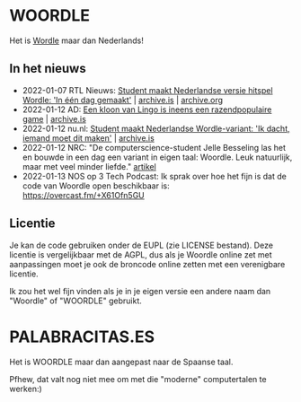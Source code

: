 # WOORDLE

Het is [Wordle](https://www.powerlanguage.co.uk/wordle/) maar dan Nederlands!


## In het nieuws

- 2022-01-07 RTL Nieuws: [Student maakt Nederlandse versie hitspel Wordle: 'In één dag gemaakt'](https://www.rtlnieuws.nl/tech/artikel/5279405/wordle-woordle-woordspel-nederlands) | [archive.is](https://archive.is/gLpHq) | [archive.org](https://web.archive.org/web/20220108101306/https://www.rtlnieuws.nl/tech/artikel/5279405/wordle-woordle-woordspel-nederlands)
- 2022-01-12 AD: [Een kloon van Lingo is ineens een razendpopulaire game](https://www.ad.nl/tech/een-kloon-van-lingo-is-ineens-een-razendpopulaire-game~a66286e0/) | [archive.is](https://archive.fo/hDPro)
- 2022-01-12 nu.nl: [Student maakt Nederlandse Wordle-variant: 'Ik dacht, iemand moet dit maken'](https://www.nu.nl/tech/6177699/student-maakt-nederlandse-wordle-variant-ik-dacht-iemand-moet-dit-maken.html) | [archive.is](https://archive.is/3KJKV)
- 2022-01-12 NRC: "De computerscience-student Jelle Besseling las het en bouwde in een dag een variant in eigen taal: Woordle. Leuk natuurlijk, maar met veel minder liefde." [artikel](https://archive.is/LQwsS#selection-1451.154-1451.307)
- 2022-01-13 NOS op 3 Tech Podcast: Ik sprak over hoe het fijn is dat de code van Woordle open beschikbaar is: https://overcast.fm/+X61Ofn5GU


## Licentie

Je kan de code gebruiken onder de EUPL (zie LICENSE bestand).
Deze licentie is vergelijkbaar met de AGPL, dus als je Woordle online zet met aanpassingen moet je ook de broncode online zetten met een verenigbare licentie.

Ik zou het wel fijn vinden als je in je eigen versie een andere naam dan "Woordle" of "WOORDLE" gebruikt.

# PALABRACITAS.ES

Het is WOORDLE maar dan aangepast naar de Spaanse taal.

Pfhew, dat valt nog niet mee om met die "moderne" computertalen te werken:)
